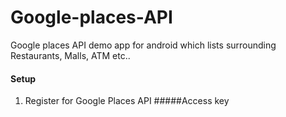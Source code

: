 # Google-places-API

Google places API demo app for android which lists surrounding Restaurants, Malls, ATM etc..

#### Setup
1. Register for Google Places API #####Access key
